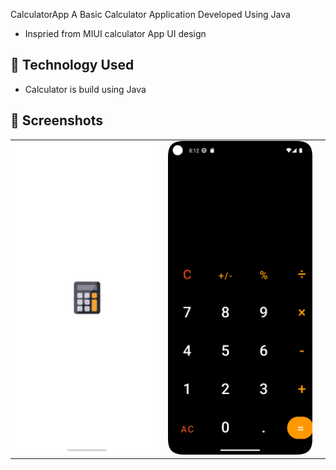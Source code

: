 CalculatorApp
A Basic Calculator Application Developed Using Java

* Inspried from MIUI calculator App UI design

## 🚀 Technology Used

* Calculator is build using Java

## 📸 Screenshots

||||
|:----------------------------------------:|:-----------------------------------------:|:-----------------------------------------: |
| ![Imgur](screenshots/0.png) | ![Imgur](screenshots/1.png)
